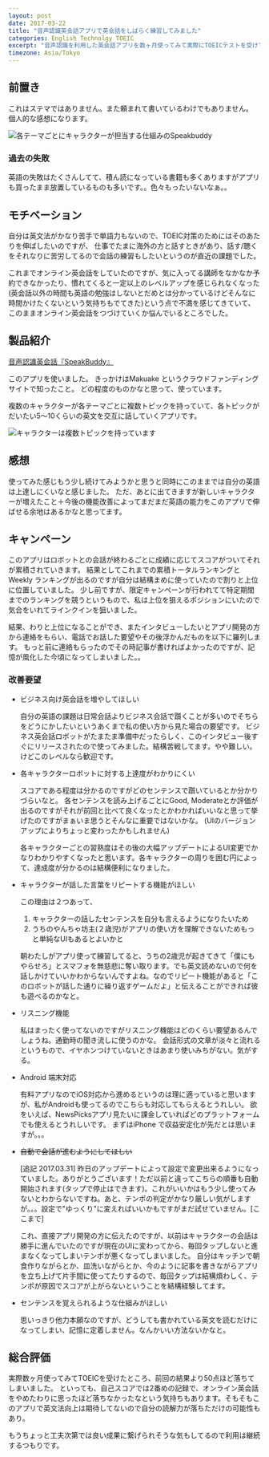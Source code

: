 ```yaml
---
layout: post
date: 2017-03-22
title: "音声認識英会話アプリで英会話をしばらく練習してみました"
categories: English Technolgy TOEIC
excerpt: "音声認識を利用した英会話アプリを数ヶ月使ってみて実際にTOEICテストを受けてみました。"
timezone: Asia/Tokyo
---
```


## 前置き

これはステマではありません。また頼まれて書いているわけでもありません。
個人的な感想になります。

![各テーマごとにキャラクターが担当する仕組みのSpeakbuddy]({{site.baseurl}}/images/SpeakBuddy_a_selection_of_characters.png)


### 過去の失敗

英語の失敗はたくさんしてて、積ん読になっている書籍も多くありますがアプリも買ったまま放置しているものも多いです。。色々もったいないなぁ。。

## モチベーション

自分は英文法がかなり苦手で単語力もないので、TOEIC対策のためにはそのあたりを伸ばしたいのですが、
仕事でたまに海外の方と話すときがあり、話す/聴くをそれなりに苦労してるので会話の練習もしたいというのが直近の課題でした。

これまでオンライン英会話をしていたのですが、気に入ってる講師をなかなか予約できなかったり、慣れてくると一定以上のレベルアップを感じられなくなった (英会話以外の時間も英語の勉強はしないとだめとは分かっているけどそんなに時間かけたくないという気持ちもでてきた)という点で不満を感じてきていて、このままオンライン英会話をつづけていくか悩んでいるところでした。


## 製品紹介

[音声認識英会話『SpeakBuddy』](https://itunes.apple.com/jp/app/%E9%9F%B3%E5%A3%B0%E8%AA%8D%E8%AD%98%E8%8B%B1%E4%BC%9A%E8%A9%B1-speakbuddy/id1129621266?mt=8)

このアプリを使いました。
きっかけはMakuake というクラウドファンディングサイトで知ったこと。
どの程度のものかなと思って、使っています。

複数のキャラクターが各テーマごとに複数トピックを持っていて、各トピックがだいたい5〜10くらいの英文を交互に話していくアプリです。


![キャラクターは複数トピックを持っています]({{site.baseurl}}/images/SpeakBuddy_characters_topics.png)



## 感想

使ってみた感じもう少し続けてみようかと思うと同時にこのままでは自分の英語は上達しにくいなと感じました。
ただ、あとに出てきますが新しいキャラクターが増えたこと＋今後の機能改善によってまだまだ英語の能力をこのアプリで伸ばせる余地はあるかなと思ってます。

## キャンペーン

このアプリはロボットとの会話が終わるごとに成績に応じてスコアがついてそれが累積されていきます。
結果としてこれまでの累積トータルランキングとWeekly ランキングが出るのですが自分は結構まめに使っていたので割りと上位に位置していました。
少し前ですが、限定キャンペーンが行われてて特定期間までのランキングを競うというもので、私は上位を狙えるポジションにいたので気合をいれてラインクインを狙いました。

結果、わりと上位になることができ、またインタビューしたいとアプリ開発の方から連絡をもらい、電話でお話した要望やその後浮かんだものを以下に羅列します。
もっと前に連絡もらったのでその時記事が書ければよかったのですが、記憶が風化した今頃になってしまいました。。


### 改善要望


- ビジネス向け英会話を増やしてほしい

  自分の英語の課題は日常会話よりビジネス会話で躓くことが多いのでそちらをどうにかしたいというあくまで私の使い方から見た場合の要望です。
  ビジネス英会話ロボットがたまたま準備中だったらしく、このインタビュー後すぐにリリースされたので使ってみました。結構苦戦してます。やや難しい。けどこのレベルなら歓迎です。

- 各キャラクターロボットに対する上達度がわかりにくい

  スコアである程度は分かるのですがどのセンテンスで躓いているとか分かりづらいなと。
  各センテンスを読み上げるごとにGood, Moderateとか評価が出るのですがそれが前回と比べて良くなったとかわかればいいなと思って挙げたのですがまぁいま思うとそんなに重要ではないかな。
  (UIのバージョンアップによりちょっと変わったかもしれません)

  各キャラクターごとの習熟度はその後の大幅アップデートによるUI変更でかなりわかりやすくなったと思います。各キャラクターの周りを囲む円によって、達成度が分かるのは結構便利になりました。

- キャラクターが話した言葉をリピートする機能がほしい

  この理由は２つあって、
  1. キャラクターの話したセンテンスを自分も言えるようになりたいため
  2. うちのやんちゃ坊主(２歳児)がアプリの使い方を理解できないためもっと単純なUIもあるとよいかと

  朝わたしがアプリ使って練習してると、うちの2歳児が起きてきて「僕にもやらせろ」とスマフォを無慈悲に奪い取ります。でも英文読めないので何を話しかけていいかわからないんですよね。なのでリピート機能があると「このロボットが話した通りに繰り返すゲームだよ」と伝えることができれば彼も遊べるのかなと。

- リスニング機能

  私はまったく使ってないのですがリスニング機能はどのくらい要望あるんでしょうね。通勤時の聞き流しに使うのかな。
  会話形式の文章が淡々と流れるというもので、イヤホンつけていないときはあまり使いみちがない。気がする。

- Android 端末対応

  有料アプリなのでiOS対応から進めるというのは理に適っていると思いますが、私がAndroidも使ってるのでこちらも対応してもらえるとうれしい。
  欲をいえば、NewsPicksアプリ見たいに課金していればどのプラットフォームでも使えるとうれしいです。
  まずはiPhone で収益安定化が先だとは思いますが。。。

- ~~自動で会話が進むようにしてほしい~~

  [追記 2017.03.31]
  昨日のアップデートによって設定で変更出来るようになっていました。ありがとうございます！ただ以前と違ってこちらの順番も自動開始されます(タップで停止はできます)。これがいいかはもう少し使ってみないとわからないですね。あと、テンポの判定がかなり厳しい気がしますが。。。設定で"ゆっくり"に変えればいいかもですがまだ試せていません。[ここまで]
  
  これ、直接アプリ開発の方に伝えたのですが、以前はキャラクターの会話は勝手に進んでいたのですが現在のUIに変わってから、毎回タップしないと進まなくなってしまいテンポが悪くなってしまいました。
  自分はキッチンで朝食作りながらとか、皿洗いながらとか、今のように記事を書きながらアプリを立ち上げて片手間に使ってたりするので、毎回タップは結構煩わしく、テンポが原因でスコアが上がらないということを結構経験してます。

- センテンスを覚えられるような仕組みがほしい

  思いっきり他力本願なのですが、どうしても書かれている英文を読むだけになってしまい、記憶に定着しません。なんかいい方法ないかなと。

## 総合評価

実際数ヶ月使ってみてTOEICを受けたところ、前回の結果より50点ほど落ちてしまいました。
といっても、自己スコアでは2番めの記録で、オンライン英会話をやめたわりに思ったほど落ちなかったなという気持ちもあります。そもそもこのアプリで英文法向上は期待してないので自分の読解力が落ちただけの可能性もあり。

もうちょっと工夫次第では良い成果に繋げられそうな気もしてるので利用は継続するつもりです。